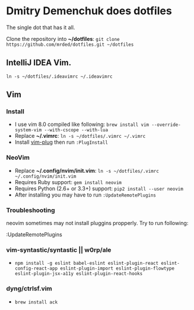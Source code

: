 # Dmitry Demenchuk does dotfiles

The single dot that has it all.

Clone the repository into **~/dotfiles**: `git clone https://github.com/mrded/dotfiles.git ~/dotfiles`


## IntelliJ IDEA Vim.

`ln -s ~/dotfiles/.ideavimrc ~/.ideavimrc`

## Vim

### Install

- I use vim 8.0 compiled like following: `brew install vim --override-system-vim --with-cscope --with-lua`
- Replace **~/.vimrc**: `ln -s ~/dotfiles/.vimrc ~/.vimrc`
- Install [vim-plug](https://github.com/junegunn/vim-plug) then run `:PlugInstall`

### NeoVim

- Replace **~/.config/nvim/init.vim**: `ln -s ~/dotfiles/.vimrc ~/.config/nvim/init.vim`
- Requires Ruby support: `gem install neovim`
- Requires Python (2.6+ or 3.3+) support: `pip2 install --user neovim`
- After installing you may have to run `:UpdateRemotePlugins`

### Troubleshooting

neovim sometimes may not install pluggins propperly. Try to run following:

   :UpdateRemotePlugins

### vim-syntastic/syntastic || w0rp/ale

- `npm install -g eslint babel-eslint eslint-plugin-react eslint-config-react-app eslint-plugin-import eslint-plugin-flowtype eslint-plugin-jsx-a11y eslint-plugin-react-hooks`

### dyng/ctrlsf.vim

- `brew install ack`
